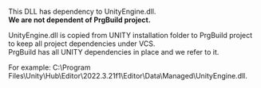 This DLL has dependency to UnityEngine.dll.  
__We are not dependent of PrgBuild project.__

UnityEngine.dll is copied from UNITY installation folder to PrgBuild project to keep all project dependencies under VCS.  
PrgBuild has all UNITY dependencies in place and we refer to it.

For example: C:\Program Files\Unity\Hub\Editor\2022.3.21f1\Editor\Data\Managed\UnityEngine.dll.
